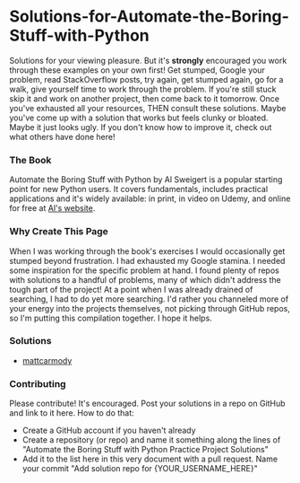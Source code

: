 # Solutions-for-Automate-the-Boring-Stuff-with-Python
Solutions for your viewing pleasure. But it's **strongly** encouraged you work through these examples on your own first! Get stumped, Google your problem, read StackOverflow posts, try again, get stumped again, go for a walk, give yourself time to work through the problem. If you're still stuck skip it and work on another project, then come back to it tomorrow. Once you've exhausted all your resources, THEN consult these solutions. 
Maybe you've come up with a solution that works but feels clunky or bloated. Maybe it just looks ugly. If you don't know how to improve it, check out what others have done here!
### The Book
Automate the Boring Stuff with Python by Al Sweigert is a popular starting point for new Python users. It covers fundamentals, includes practical applications and it's widely available: in print, in video on Udemy, and online for free at [Al's website](https://inventwithpython.com/#automate). 
### Why Create This Page
When I was working through the book's exercises I would occasionally get stumped beyond frustration. I had exhausted my Google stamina. I needed some inspiration for the specific problem at hand. I found plenty of repos with solutions to a handful of problems, many of which didn't address the tough part of the project! At a point when I was already drained of searching, I had to do yet more searching. I'd rather you channeled more of your energy into the projects themselves, not picking through GitHub repos, so I'm putting this compilation together. I hope it helps.
### Solutions
* [mattcarmody](https://github.com/mattcarmody/Automate-the-Boring-Stuff-with-Python-Practice-Projects)
### Contributing
Please contribute! It's encouraged. Post your solutions in a repo on GitHub and link to it here. How to do that:
* Create a GitHub account if you haven't already
* Create a repository (or repo) and name it something along the lines of "Automate the Boring Stuff with Python Practice Project Solutions"
* Add it to the list here in this very document with a pull request. Name your commit "Add solution repo for {YOUR_USERNAME_HERE}"
